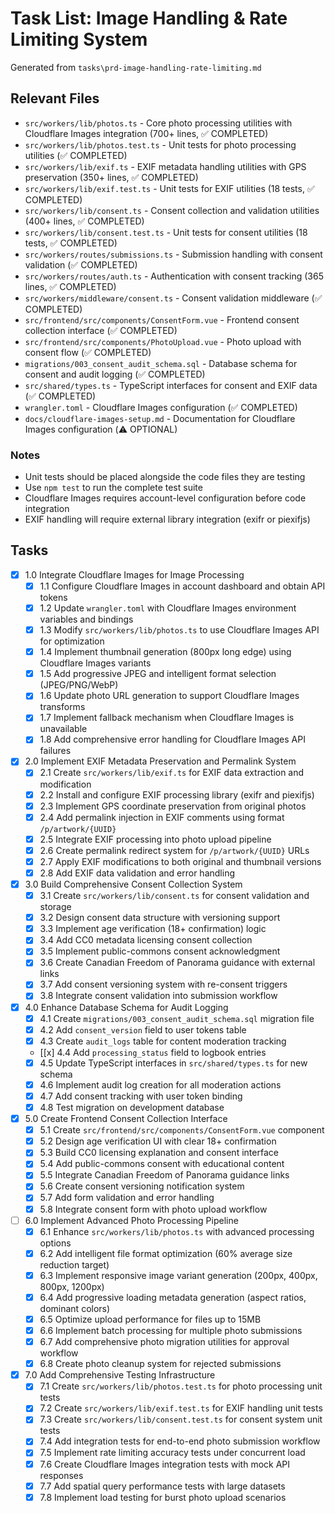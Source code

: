 # Task List: Image Handling & Rate Limiting System

Generated from `tasks\prd-image-handling-rate-limiting.md`

## Relevant Files

- `src/workers/lib/photos.ts` - Core photo processing utilities with Cloudflare Images integration (700+ lines, ✅ COMPLETED)
- `src/workers/lib/photos.test.ts` - Unit tests for photo processing utilities (✅ COMPLETED)
- `src/workers/lib/exif.ts` - EXIF metadata handling utilities with GPS preservation (350+ lines, ✅ COMPLETED)
- `src/workers/lib/exif.test.ts` - Unit tests for EXIF utilities (18 tests, ✅ COMPLETED)
- `src/workers/lib/consent.ts` - Consent collection and validation utilities (400+ lines, ✅ COMPLETED)
- `src/workers/lib/consent.test.ts` - Unit tests for consent utilities (18 tests, ✅ COMPLETED)
- `src/workers/routes/submissions.ts` - Submission handling with consent validation (✅ COMPLETED)
- `src/workers/routes/auth.ts` - Authentication with consent tracking (365 lines, ✅ COMPLETED)
- `src/workers/middleware/consent.ts` - Consent validation middleware (✅ COMPLETED)
- `src/frontend/src/components/ConsentForm.vue` - Frontend consent collection interface (✅ COMPLETED)
- `src/frontend/src/components/PhotoUpload.vue` - Photo upload with consent flow (✅ COMPLETED)
- `migrations/003_consent_audit_schema.sql` - Database schema for consent and audit logging (✅ COMPLETED)
- `src/shared/types.ts` - TypeScript interfaces for consent and EXIF data (✅ COMPLETED)
- `wrangler.toml` - Cloudflare Images configuration (✅ COMPLETED)
- `docs/cloudflare-images-setup.md` - Documentation for Cloudflare Images configuration (⚠️ OPTIONAL)

### Notes

- Unit tests should be placed alongside the code files they are testing
- Use `npm test` to run the complete test suite
- Cloudflare Images requires account-level configuration before code integration
- EXIF handling will require external library integration (exifr or piexifjs)

## Tasks

- [x] 1.0 Integrate Cloudflare Images for Image Processing
  - [x] 1.1 Configure Cloudflare Images in account dashboard and obtain API tokens
  - [x] 1.2 Update `wrangler.toml` with Cloudflare Images environment variables and bindings
  - [x] 1.3 Modify `src/workers/lib/photos.ts` to use Cloudflare Images API for optimization
  - [x] 1.4 Implement thumbnail generation (800px long edge) using Cloudflare Images variants
  - [x] 1.5 Add progressive JPEG and intelligent format selection (JPEG/PNG/WebP)
  - [x] 1.6 Update photo URL generation to support Cloudflare Images transforms
  - [x] 1.7 Implement fallback mechanism when Cloudflare Images is unavailable
  - [x] 1.8 Add comprehensive error handling for Cloudflare Images API failures

- [x] 2.0 Implement EXIF Metadata Preservation and Permalink System
  - [x] 2.1 Create `src/workers/lib/exif.ts` for EXIF data extraction and modification
  - [x] 2.2 Install and configure EXIF processing library (exifr and piexifjs)
  - [x] 2.3 Implement GPS coordinate preservation from original photos
  - [x] 2.4 Add permalink injection in EXIF comments using format `/p/artwork/{UUID}`
  - [x] 2.5 Integrate EXIF processing into photo upload pipeline
  - [x] 2.6 Create permalink redirect system for `/p/artwork/{UUID}` URLs
  - [x] 2.7 Apply EXIF modifications to both original and thumbnail versions
  - [x] 2.8 Add EXIF data validation and error handling

- [x] 3.0 Build Comprehensive Consent Collection System
  - [x] 3.1 Create `src/workers/lib/consent.ts` for consent validation and storage
  - [x] 3.2 Design consent data structure with versioning support
  - [x] 3.3 Implement age verification (18+ confirmation) logic
  - [x] 3.4 Add CC0 metadata licensing consent collection
  - [x] 3.5 Implement public-commons consent acknowledgment
  - [x] 3.6 Create Canadian Freedom of Panorama guidance with external links
  - [x] 3.7 Add consent versioning system with re-consent triggers
  - [x] 3.8 Integrate consent validation into submission workflow

- [x] 4.0 Enhance Database Schema for Audit Logging
  - [x] 4.1 Create `migrations/003_consent_audit_schema.sql` migration file
  - [x] 4.2 Add `consent_version` field to user tokens table
  - [x] 4.3 Create `audit_logs` table for content moderation tracking
  - [[x] 4.4 Add `processing_status` field to logbook entries
  - [x] 4.5 Update TypeScript interfaces in `src/shared/types.ts` for new schema
  - [x] 4.6 Implement audit log creation for all moderation actions
  - [x] 4.7 Add consent tracking with user token binding
  - [x] 4.8 Test migration on development database

- [x] 5.0 Create Frontend Consent Collection Interface
  - [x] 5.1 Create `src/frontend/src/components/ConsentForm.vue` component
  - [x] 5.2 Design age verification UI with clear 18+ confirmation
  - [x] 5.3 Build CC0 licensing explanation and consent interface
  - [x] 5.4 Add public-commons consent with educational content
  - [x] 5.5 Integrate Canadian Freedom of Panorama guidance links
  - [x] 5.6 Create consent versioning notification system
  - [x] 5.7 Add form validation and error handling
  - [x] 5.8 Integrate consent form with photo upload workflow

- [ ] 6.0 Implement Advanced Photo Processing Pipeline
  - [x] 6.1 Enhance `src/workers/lib/photos.ts` with advanced processing options
  - [x] 6.2 Add intelligent file format optimization (60% average size reduction target)
  - [x] 6.3 Implement responsive image variant generation (200px, 400px, 800px, 1200px)
  - [x] 6.4 Add progressive loading metadata generation (aspect ratios, dominant colors)
  - [x] 6.5 Optimize upload performance for files up to 15MB
  - [x] 6.6 Implement batch processing for multiple photo submissions
  - [x] 6.7 Add comprehensive photo migration utilities for approval workflow
  - [x] 6.8 Create photo cleanup system for rejected submissions

- [x] 7.0 Add Comprehensive Testing Infrastructure
  - [x] 7.1 Create `src/workers/lib/photos.test.ts` for photo processing unit tests
  - [x] 7.2 Create `src/workers/lib/exif.test.ts` for EXIF handling unit tests
  - [x] 7.3 Create `src/workers/lib/consent.test.ts` for consent system unit tests
  - [x] 7.4 Add integration tests for end-to-end photo submission workflow
  - [x] 7.5 Implement rate limiting accuracy tests under concurrent load
  - [x] 7.6 Create Cloudflare Images integration tests with mock API responses
  - [x] 7.7 Add spatial query performance tests with large datasets
  - [x] 7.8 Implement load testing for burst photo upload scenarios
